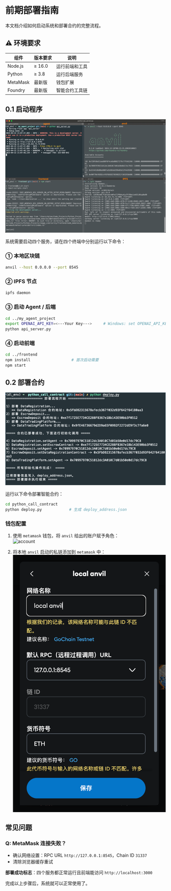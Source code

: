 # 前期部署指南

本文档介绍如何启动系统和部署合约的完整流程。

## ⚠️ 环境要求

| 组件     | 版本要求 | 说明           |
| -------- | -------- | -------------- |
| Node.js  | ≥ 16.0   | 运行前端和工具 |
| Python   | ≥ 3.8    | 运行后端服务   |
| MetaMask | 最新版   | 钱包扩展       |
| Foundry  | 最新版   | 智能合约工具链 |

## 0.1 启动程序

![四个后台](imgs/0-start.bmp)

系统需要启动四个服务，请在四个终端中分别运行以下命令：

### ① 本地区块链

```bash
anvil --host 0.0.0.0 --port 8545
```

### ② IPFS 节点

```bash
ipfs daemon
```

### ③ 启动 Agent / 后端

```bash
cd ../my_agent_project
export OPENAI_API_KEY=<---Your Key--->     # Windows: set OPENAI_API_KEY=...
python api_server.py
```

### ④ 启动前端

```bash
cd ../frontend
npm install                  # 首次启动需要
npm start
```

## 0.2 部署合约

![部署合约](imgs/1-deploy_contract.bmp)

运行以下命令部署智能合约：

```bash
cd python_call_contract
python deploy.py            # 生成 deploy_address.json
```

### 钱包配置

1. 使用 `metamask` 钱包，将 `anvil` 给出的账户赋予角色：  
   ![account](imgs/account.bmp)

2. 将本地 `anvil` 启动的私链添加到 `metamask` 中：  
   ![internet](imgs/internet.png)

## 常见问题

### Q: MetaMask 连接失败？

- 确认网络设置：RPC URL `http://127.0.0.1:8545`，Chain ID `31337`
- 清除浏览器缓存重试

**部署成功标志**：四个服务都正常运行且前端能访问 `http://localhost:3000`

完成以上步骤后，系统就可以正常使用了。
